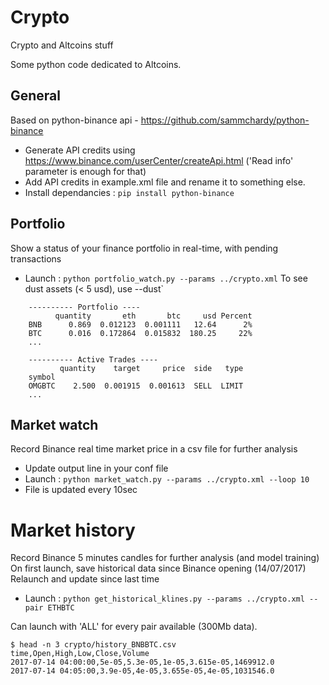 # Crypto
Crypto and Altcoins stuff

Some python code dedicated to Altcoins.

## General

Based on python-binance api - https://github.com/sammchardy/python-binance

- Generate API credits using https://www.binance.com/userCenter/createApi.html
('Read info' parameter is enough for that)
- Add API credits in example.xml file and rename it to something else.
- Install dependancies : `pip install python-binance`

## Portfolio

Show a status of your finance portfolio in real-time, with pending transactions

- Launch : `python portfolio_watch.py --params ../crypto.xml`
To see dust assets (< 5 usd), use --dust`

```
    ---------- Portfolio ----
          quantity       eth       btc     usd Percent
    BNB      0.869  0.012123  0.001111   12.64      2%
    BTC      0.016  0.172864  0.015832  180.25     22%
    ...

    ---------- Active Trades ----
           quantity    target     price  side   type
    symbol
    OMGBTC    2.500  0.001915  0.001613  SELL  LIMIT
    ...

```

## Market watch

Record Binance real time market price in a csv file for further analysis

- Update output line in your conf file
- Launch : `python market_watch.py --params ../crypto.xml --loop 10`
- File is updated every 10sec

# Market history

Record Binance 5 minutes candles for further analysis (and model training)
On first launch, save historical data since Binance opening (14/07/2017)
Relaunch and update since last time

- Launch : `python get_historical_klines.py --params ../crypto.xml --pair ETHBTC`

Can launch with 'ALL' for every pair available (300Mb data).

```
$ head -n 3 crypto/history_BNBBTC.csv
time,Open,High,Low,Close,Volume
2017-07-14 04:00:00,5e-05,5.3e-05,1e-05,3.615e-05,1469912.0
2017-07-14 04:05:00,3.9e-05,4e-05,3.655e-05,4e-05,1031546.0
```
